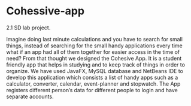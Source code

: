 # Cohessive-app
2.1 SD lab project.

Imagine doing last minute calculations and you have to search for small things,
instead of searching for the small handy applications every time what if an app had
all of them together for easier access in the time of need? From that thought we
designed the Cohesive App. It is a student friendly app that helps in studying and
to keep track of things in order to organize.
We have used JavaFX, MySQL database and NetBeans IDE to develop this
application which consists a list of handy apps such as a calculator, converter,
calendar, event-planner and stopwatch. The App registers different person’s data
for different people to login and have separate accounts.

